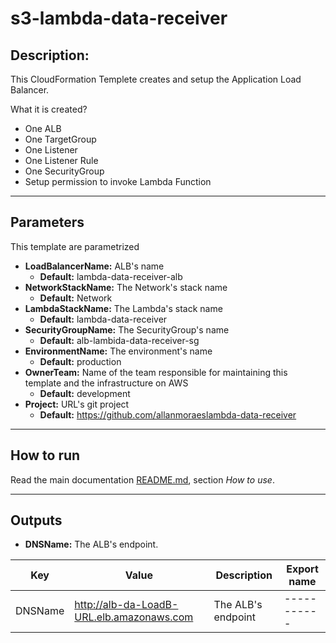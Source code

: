 # s3-lambda-data-receiver

## Description:

This CloudFormation Templete creates and setup the Application Load Balancer.

What it is created?

- One ALB
- One TargetGroup
- One Listener
- One Listener Rule
- One SecurityGroup
- Setup permission to invoke Lambda Function

---
## Parameters

This template are parametrized

- **LoadBalancerName:** ALB's name
  - **Default:** lambda-data-receiver-alb
- **NetworkStackName:** The Network's stack name
  - **Default:** Network
- **LambdaStackName:** The Lambda's stack name
  - **Default:** lambda-data-receiver
- **SecurityGroupName:** The SecurityGroup's name
  - **Default:** alb-lambida-data-receiver-sg
- **EnvironmentName:** The environment's name
  - **Default:** production
- **OwnerTeam:** Name of the team responsible for maintaining this template and the infrastructure on AWS
  - **Default:** development
- **Project:** URL's git project
  - **Default:** https://github.com/allanmoraeslambda-data-receiver


---

## How to run
Read the main documentation [README.md](../README.md), section *How to use*.

---

## Outputs

- **DNSName:** The ALB's endpoint.


| Key                | Value                                                                          | Description            | Export name                             |
|--------------------|--------------------------------------------------------------------------------|------------------------|-----------------------------------------|
| DNSName  | http://alb-da-LoadB-URL.elb.amazonaws.com | The ALB's endpoint | -----------  |